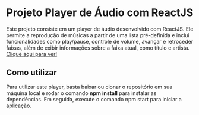 # Projeto Player de Áudio com ReactJS

Este projeto consiste em um player de áudio desenvolvido com ReactJS. Ele permite a reprodução de músicas a partir de uma lista pré-definida e inclui funcionalidades 
como play/pause, controle de volume, avançar e retroceder faixas, além de exibir informações sobre a faixa atual, como título e artista.
[Clique aqui para ver!](https://player-rock-music.netlify.app/)

## Como utilizar
Para utilizar este player, basta baixar ou clonar o repositório em sua máquina local e rodar o comando **npm install** para 
instalar as dependências. Em seguida, execute o comando npm start para iniciar a aplicação. 
